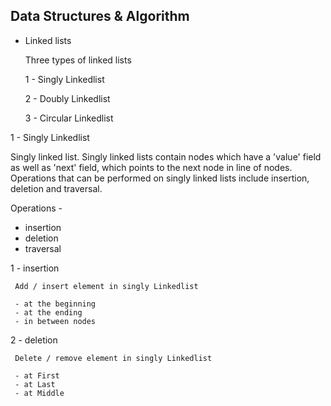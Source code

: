 
##  Data Structures & Algorithm

  -  Linked lists

     Three types of linked lists
     
     1 - Singly Linkedlist
     
     2 - Doubly Linkedlist

     3 - Circular Linkedlist

1 - Singly Linkedlist

Singly linked list. Singly linked lists contain nodes which have a 'value' field as well as 'next' field, which points to the next node in line of nodes. Operations that can be performed on singly linked lists include insertion, deletion and traversal.

Operations - 
     
- insertion
- deletion
- traversal


1 - insertion

     Add / insert element in singly Linkedlist

     - at the beginning
     - at the ending
     - in between nodes

2 - deletion

     Delete / remove element in singly Linkedlist

     - at First
     - at Last
     - at Middle

     
